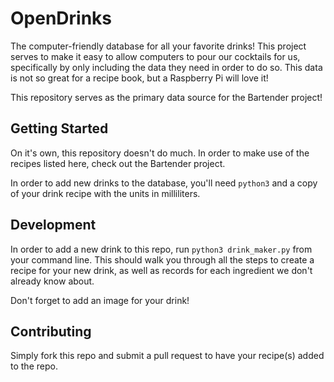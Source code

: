 # OpenDrinks

The computer-friendly database for all your favorite drinks! This project serves
to make it easy to allow computers to pour our cocktails for us, specifically
by only including the data they need in order to do so. This data is not so
great for a recipe book, but a Raspberry Pi will love it!

This repository serves as the primary data source for the Bartender project!

## Getting Started

On it's own, this repository doesn't do much. In order to make use of the
recipes listed here, check out the Bartender project.

In order to add new drinks to the database, you'll need `python3` and a copy
of your drink recipe with the units in milliliters.

## Development

In order to add a new drink to this repo, run `python3 drink_maker.py` from
your command line. This should walk you through all the steps to create a
recipe for your new drink, as well as records for each ingredient we don't
already know about.

Don't forget to add an image for your drink!

## Contributing

Simply fork this repo and submit a pull request to have your recipe(s) added
to the repo.
